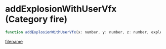 # addExplosionWithUserVfx (Category fire)

```js
function addExplosionWithUserVfx(x: number, y: number, z: number, explosionType: number, explosionFx: number, damageScale: number, isAudible: boolean, isInvisible: boolean, cameraShake: number): void
```

[filename](addExplosionWithUserVfx_m.md ':include')